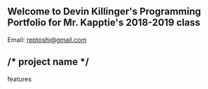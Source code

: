 ## Welcome to Devin Killinger's Programming Portfolio for Mr. Kapptie's 2018-2019 class

Email: reptoshi@gmail.com

## /* project name */

features
